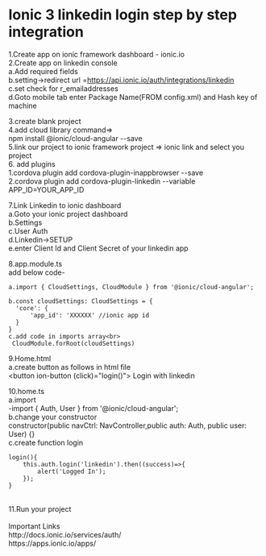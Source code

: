 # Ionic 3 linkedin login step by step integration



	
1.Create app on ionic framework dashboard - ionic.io<br>
2.Create app on linkedin console<br>
	a.Add required fields<br>
	b.setting->redirect url =https://api.ionic.io/auth/integrations/linkedin<br>
	c.set check for r_emailaddresses<br>
	d.Goto mobile tab enter Package Name(FROM config.xml) and Hash key of machine <br>

3.create blank project<br>
4.add cloud library command=> <br>
  npm install @ionic/cloud-angular --save<br>
5.link our project to ionic framework project => ionic link and select you project<br>
6. add plugins<br>
	1.cordova plugin add cordova-plugin-inappbrowser --save<br>
	2.cordova plugin add cordova-plugin-linkedin --variable APP_ID=YOUR_APP_ID<br>

7.Link Linkedin to ionic dashboard<br>
	a.Goto your ionic project dashboard<br>
	b.Settings<br>
	c.User Auth<br>
	d.Linkedin->SETUP<br>
	e.enter Client Id and Client Secret of your linkedin app<br>

8.app.module.ts<br>
	add below code-<br>

	a.import { CloudSettings, CloudModule } from '@ionic/cloud-angular';

	b.const cloudSettings: CloudSettings = {
	  'core': {
	      'app_id': 'XXXXXX' //ionic app id
	  }
	}
	c.add code in imports array<br>
	 CloudModule.forRoot(cloudSettings)




9.Home.html<br>
	a.create button as follows in html file<br>
	<button ion-button (click)="login()"> Login with linkedin</button><br>

10.home.ts<br>
	a.import <br>
	-import { Auth, User } from '@ionic/cloud-angular';<br>
	b.change your constructor<br>
	 constructor(public navCtrl: NavController,public auth: Auth, public user: User) {}<br>
	c.create function login<br>

	login(){  	
  		this.auth.login('linkedin').then((success)=>{
  			alert('Logged In');
  		});
  	}
<br>
11.Run your project<br>
	<br>
Important Links<br>
http://docs.ionic.io/services/auth/<br>
https://apps.ionic.io/apps/
